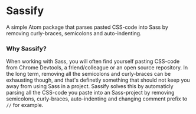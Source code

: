 # Sassify
A simple Atom package that parses pasted CSS-code into Sass by removing curly-braces, semicolons and auto-indenting.

### Why Sassify?
When working with Sass, you will often find yourself pasting CSS-code from Chrome Devtools, a friend/colleague or an open source repository. In the long term, removing all the semicolons and curly-braces can be exhausting though, and that's definetly something that should not keep you away from using Sass in a project. Sassify solves this by automaticly parsing all the CSS-code you paste into an Sass-project by removing semicolons, curly-braces, auto-indenting and changing comment prefix to `//` for example.
